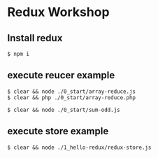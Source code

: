 # Redux Workshop

## Install redux
```
$ npm i
```


## execute reucer example
```
$ clear && node ./0_start/array-reduce.js
$ clear && php ./0_start/array-reduce.php

$ clear && node ./0_start/sum-odd.js
```

## execute store example
```
$ clear && node ./1_hello-redux/redux-store.js
```